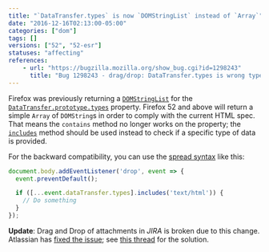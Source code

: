 ```yaml
---
title: "`DataTransfer.types` is now `DOMStringList` instead of `Array`"
date: "2016-12-16T02:13:00-05:00"
categories: ["dom"]
tags: []
versions: ["52", "52-esr"]
statuses: "affecting"
references:
    - url: "https://bugzilla.mozilla.org/show_bug.cgi?id=1298243"
      title: "Bug 1298243 - drag/drop: DataTransfer.types is wrong type"
---
```

Firefox was previously returning a [`DOMStringList`](https://developer.mozilla.org/docs/Web/API/DOMStringList) for the [`DataTransfer.prototype.types`](https://developer.mozilla.org/docs/Web/API/DataTransfer/types) property. Firefox 52 and above will return a simple `Array` of `DOMString`s in order to comply with the current HTML spec. That means the `contains` method no longer works on the property; the [`includes`](https://developer.mozilla.org/docs/Web/JavaScript/Reference/Global_Objects/Array/includes) method should be used instead to check if a specific type of data is provided.

For the backward compatibility, you can use the [spread syntax](https://developer.mozilla.org/docs/Web/JavaScript/Reference/Operators/Spread_operator) like this:

```js
document.body.addEventListener('drop', event => {
  event.preventDefault();

  if ([...event.dataTransfer.types].includes('text/html')) {
    // Do something
  }
});
```

**Update**: Drag and Drop of attachments in *JIRA* is broken due to this change. Atlassian has [fixed the issue](https://bitbucket.org/atlassian/jira-drag-drop-attachments-plugin/commits/3dbc08643607a680339d485877af501c0572e1b1); see [this thread](https://jira.atlassian.com/browse/JRA-64414) for the solution.
